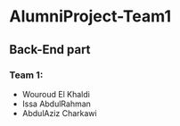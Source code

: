 # AlumniProject-Team1
## Back-End part 
### Team 1: 
- Wouroud El Khaldi
- Issa AbdulRahman
- AbdulAziz Charkawi
